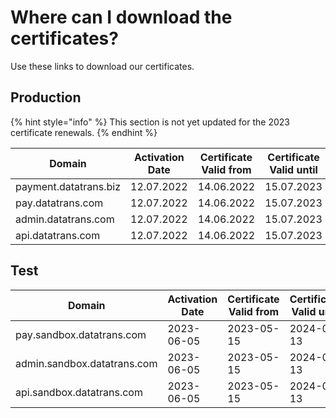 # Where can I download the certificates?

Use these links to download our certificates.

## Production

{% hint style="info" %}
This section is not yet updated for the 2023 certificate renewals.
{% endhint %}


| **Domain**            | **Activation Date** | **Certificate Valid from** | **Certificate Valid until** | **Link**                                                                                                                               |
| --------------------- | ------------------- | -------------------------- | --------------------------- | -------------------------------------------------------------------------------------------------------------------------------------- |
| payment.datatrans.biz | 12.07.2022          | 14.06.2022                 | 15.07.2023                  | [datatrans.com.2022.zip](https://github.com/datatrans/techinfo.datatrans.ch/raw/master/certs/datatrans.com.2022.zip)                   |
| pay.datatrans.com     | 12.07.2022          | 14.06.2022                 | 15.07.2023                  | [datatrans.com.2022.zip](https://github.com/datatrans/techinfo.datatrans.ch/raw/master/certs/datatrans.com.2022.zip)                   |
| admin.datatrans.com   | 12.07.2022          | 14.06.2022                 | 15.07.2023                  | [datatrans.com.2022.zip](https://github.com/datatrans/techinfo.datatrans.ch/raw/master/certs/datatrans.com.2022.zip)                   |
| api.datatrans.com     | 12.07.2022          | 14.06.2022                 | 15.07.2023                  | [wildcard.datatrans.com.2022.zip](https://github.com/datatrans/techinfo.datatrans.ch/raw/master/certs/wildcard.datatrans.com.2022.zip) |

## Test


| **Domain**                  | **Activation Date** | **Certificate Valid from** | **Certificate Valid until** | **Link**                                                                                                                                               |
| --------------------------- | ------------------- | -------------------------- | --------------------------- | ------------------------------------------------------------------------------------------------------------------------------------------------------ |
| pay.sandbox.datatrans.com   | 2023-06-05          | 2023-05-15                 | 2024-05-13                  | [sandbox.datatrans.com.2023.zip](https://github.com/datatrans/techinfo.datatrans.ch/raw/master/certs/sandbox.datatrans.com.2023.zip)                   |
| admin.sandbox.datatrans.com | 2023-06-05          | 2023-05-15                 | 2024-05-13                  | [sandbox.datatrans.com.2023.zip](https://github.com/datatrans/techinfo.datatrans.ch/raw/master/certs/sandbox.datatrans.com.2023.zip)                   |
| api.sandbox.datatrans.com   | 2023-06-05          | 2023-05-15                 | 2024-05-13                  | [wildcard.sandbox.datatrans.com.2023.zip](https://github.com/datatrans/techinfo.datatrans.ch/raw/master/certs/wildcard.sandbox.datatrans.com.2023.zip) |

